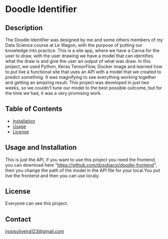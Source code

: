 # Doodle Identifier

## Description
The Doodle Identifier was designed by me and some others members of my Data Science course at Le Wagon, with the purpose of putting our knowledge into practice. This is a site app, where we have a Canva for the user to draw, with the user drawing we have a model that can identifies what the draw is and give the user an output of what was draw. In this project, we used Python, Keras TensorFlow, Docker image and learned how to put live a functional site that uses an API with a model that we created to predict something. It was magnifying to see everything working together and getting an amazing result. This project was developed in just two weeks, so we couldn't tune our model to the best possible outcome, but for the time we had, it was a very promising work.

## Table of Contents
- [Installation](#installation)
- [Usage](#usage)
- [License](#license)

## Usage and Installation
This is just the API, if you want to use this project you need the frontend, you can download here "https://github.com/dzsobacsi/doodle-frontend", then you change the path of the model in the API file for your local.You put live the frontend and then you can use localy.
## License
Everyone can see this project.
## Contact
jrosisoliveira123@gmail.com
